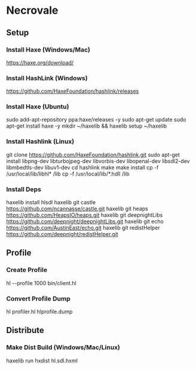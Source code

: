 # Necrovale

## Setup

### Install Haxe (Windows/Mac)
https://haxe.org/download/

### Install HashLink (Windows)
https://github.com/HaxeFoundation/hashlink/releases

### Install Haxe (Ubuntu)
sudo add-apt-repository ppa:haxe/releases -y
sudo apt-get update
sudo apt-get install haxe -y
mkdir ~/haxelib && haxelib setup ~/haxelib

### Install Hashlink (Linux)
git clone https://github.com/HaxeFoundation/hashlink.git
sudo apt-get install libpng-dev libturbojpeg-dev libvorbis-dev libopenal-dev libsdl2-dev libmbedtls-dev libuv1-dev
cd hashlink
make
make install
cp -f /usr/local/lib/libhl*  /lib
cp -f /usr/local/lib/*.hdll  /lib

### Install Deps
haxelib install hlsdl
haxelib git castle https://github.com/ncannasse/castle.git
haxelib git heaps https://github.com/HeapsIO/heaps.git
haxelib git deepnightLibs https://github.com/deepnight/deepnightLibs.git
haxelib git echo https://github.com/AustinEast/echo.git
haxelib git redistHelper https://github.com/deepnight/redistHelper.git

## Profile

### Create Profile
hl --profile 1000 bin/client.hl

### Convert Profile Dump
hl profiler.hl hlprofile.dump

## Distribute

### Make Dist Build (Windows/Mac/Linux)
haxelib run hxdist hl.sdl.hxml
